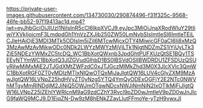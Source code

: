 https://private-user-images.githubusercontent.com/134730030/290874496-f31f325c-9568-46fe-bb52-97f19413ac1d.mp4?jwt=eyJhbGciOiJIUzI1NiIsInR5cCI6IkpXVCJ9.eyJpc3MiOiJnaXRodWIuY29tIiwiYXVkIjoicmF3LmdpdGh1YnVzZXJjb250ZW50LmNvbSIsImtleSI6ImtleTEiLCJleHAiOjE3MDI3MTk5ODIsIm5iZiI6MTcwMjcxOTY4MiwicGF0aCI6Ii8xMzQ3MzAwMzAvMjkwODc0NDk2LWYzMWYzMjVjLTk1NjgtNDZmZS1iYjUyLTk3ZjE5NDEzYWMxZC5tcDQ_WC1BbXotQWxnb3JpdGhtPUFXUzQtSE1BQy1TSEEyNTYmWC1BbXotQ3JlZGVudGlhbD1BS0lBSVdOSllBWDRDU1ZFSDUzQSUyRjIwMjMxMjE2JTJGdXMtZWFzdC0xJTJGczMlMkZhd3M0X3JlcXVlc3QmWC1BbXotRGF0ZT0yMDIzMTIxNlQwOTQxMjJaJlgtQW16LUV4cGlyZXM9MzAwJlgtQW16LVNpZ25hdHVyZT0yNzg5YTQ4YmQyODExOGFjY2E2NTc0NWVhMTgyMmRlNDdjM2JiNjQ5OWJmOTgwNDcxNWJjNmNiN2IxOTlkMjFiJlgtQW16LVNpZ25lZEhlYWRlcnM9aG9zdCZhY3Rvcl9pZD0wJmtleV9pZD0wJnJlcG9faWQ9MCJ9.D1EjqZN-Dw9zM8hENkZZayLIutFFmoYe-yTzH9vwxJI
